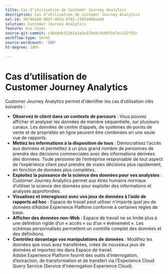 ```yaml
---
title: Cas d’utilisation de Customer Journey Analytics
description: Cas d’utilisation de Customer Journey Analytics
exl-id: 90746eb0-99df-463a-8f01-330fd460a4a8
solution: Customer Journey Analytics
feature: Use Cases
source-git-commit: c36dddb31261a3a5e37be9c4566f5e7ec212f53c
workflow-type: tm+mt
source-wordcount: '209'
ht-degree: 100%

---
```


# Cas d’utilisation de Customer Journey Analytics

Customer Journey Analytics permet d’identifier les cas d’utilisation clés suivants :

* **Observez le client dans un contexte de parcours** : Vous pouvez afficher et analyser les données de manière séquentielle, sur plusieurs canaux. Les données de centre d’appels, de systèmes de points de vente et de propriétés en ligne peuvent être combinées en une seule vue de rapports.
* **Mettez les informations à la disposition de tous** : Démocratisez l’accès aux données et permettez à un plus grand nombre de personnes de prendre des décisions commerciales avec des informations dérivées des données. Toute personne de l’entreprise responsable de tout aspect de l’expérience client peut prendre de vraies décisions plus rapidement, en fonction de données plus complètes.
* **Exploitez la puissance de la science des données pour vos analystes** : Customer Journey Analytics permet aux êtres humains normaux d’utiliser la science des données pour exploiter des informations et analyses approfondies.
* **Visualisez et interagissez avec vos jeux de données à l’aide de rapports ad hoc** : Espace de travail peut utiliser n’importe quel jeu de données d’Adobe Experience Platform conforme à certaines règles de base.
* **Afficher des données non-Web** : Espace de travail ne se limite plus à une définition rigide d’un « accès » ou d’un « événement ». Les schémas personnalisés permettent un contrôle complet des données et des définitions.
* **Contrôlez davantage vos manipulations de données** : Modifiez les données que vous avez transférées, créez de nouveaux jeux de données et importez-les dans Espace de travail. Adobe Experience Platform fournit des outils d’interrogation, d’extraction, de transformation et de transfert via l’Experience Cloud Query Service (Service d’interrogation Experience Cloud).
